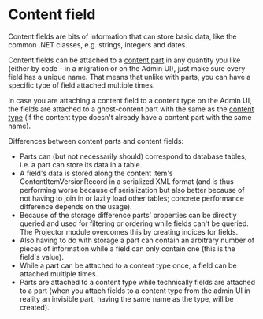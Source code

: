 # Content field



Content fields are bits of information that can store basic data, like the common .NET classes, e.g. strings, integers and dates.

Content fields can be attached to a [content part](ContentPart) in any quantity you like (either by code - in a migration or on the Admin UI), just make sure every field has a unique name. That means that unlike with parts, you can have a specific type of field attached multiple times.

In case you are attaching a content field to a content type on the Admin UI, the fields are attached to a ghost-content part with the same as the [content type](ContentType) (if the content type doesn't already have a content part with the same name).

Differences between content parts and content fields:

- Parts can (but not necessarily should) correspond to database tables, i.e. a part can store its data in a table.
- A field's data is stored along the content item's ContentItemVersionRecord in a serialized XML format (and is thus performing worse because of serialization but also better because of not having to join in or lazily load other tables; concrete performance difference depends on the usage).
- Because of the storage difference parts' properties can be directly queried and used for filtering or ordering while fields can't be queried. The Projector module overcomes this by creating indices for fields.
- Also having to do with storage a part can contain an arbitrary number of pieces of information while a field can only contain one (this is the field's value).
- While a part can be attached to a content type once, a field can be attached multiple times.
- Parts are attached to a content type while technically fields are attached to a part (when you attach fields to a content type from the admin UI in reality an invisible part, having the same name as the type, will be created).
